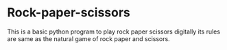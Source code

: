 # Rock-paper-scissors
This is a basic python program to play rock paper scissors digitally its rules are same as the natural game of rock paper and scissors.
